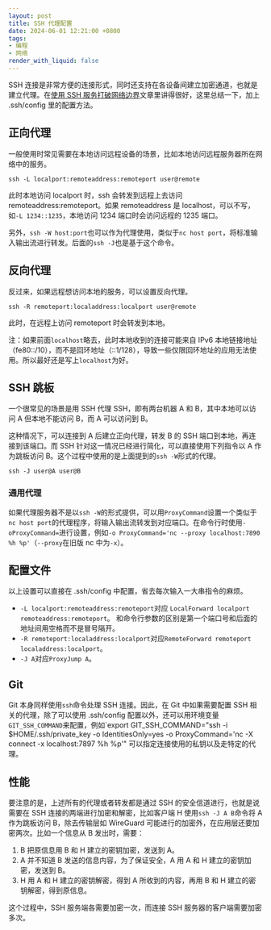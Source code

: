 ```yaml
---
layout: post
title: SSH 代理配置
date: 2024-06-01 12:21:00 +0800
tags: 
- 编程
- 网络
render_with_liquid: false
---
```


SSH 连接是非常方便的连接形式，同时还支持在各设备间建立加密通道，也就是建立代理。在[使用 SSH 服务打破网络边界](https://blog.xlab.qianxin.com/li-yong-ssh/)文章里讲得很好，这里总结一下，加上 .ssh/config 里的配置方法。

## 正向代理

一般使用时常见需要在本地访问远程设备的场景，比如本地访问远程服务器所在网络中的服务。

```shell
ssh -L localport:remoteaddress:remoteport user@remote
```

此时本地访问 localport 时，ssh 会转发到远程上去访问 remoteaddress:remoteport。如果 remoteaddress 是 localhost，可以不写，如`-L 1234::1235`，本地访问 1234 端口时会访问远程的 1235 端口。

另外，`ssh -W host:port`也可以作为代理使用，类似于`nc host port`，将标准输入输出流进行转发。后面的`ssh -J`也是基于这个命令。

## 反向代理

反过来，如果远程想访问本地的服务，可以设置反向代理。

```shell
ssh -R remoteport:localaddress:localport user@remote
```

此时，在远程上访问 remoteport 时会转发到本地。

注：如果前面`localhost`略去，此时本地收到的连接可能来自 IPv6 本地链接地址（fe80::/10），而不是回环地址（::1/128），导致一些仅限回环地址的应用无法使用。所以最好还是写上`localhost`为好。

## SSH 跳板

一个很常见的场景是用 SSH 代理 SSH，即有两台机器 A 和 B，其中本地可以访问 A 但本地不能访问 B，而 A 可以访问到 B。

这种情况下，可以连接到 A 后建立正向代理，转发 B 的 SSH 端口到本地，再连接到该端口。而 SSH 针对这一情况已经进行简化，可以直接使用下列指令以 A 作为跳板访问 B。这个过程中使用的是上面提到的`ssh -W`形式的代理。

```shell
ssh -J user@A user@B
```

### 通用代理

如果代理服务器不是以`ssh -W`的形式提供，可以用`ProxyCommand`设置一个类似于`nc host port`的代理程序，将输入输出流转发到对应端口。在命令行时使用`-oProxyCommand=`进行设置，例如`-o ProxyCommand='nc --proxy localhost:7890 %h %p'`（`--proxy`在旧版 nc 中为`-x`）。

## 配置文件

以上设置可以直接在 .ssh/config 中配置，省去每次输入一大串指令的麻烦。

- `-L localport:remoteaddress:remoteport`对应 `LocalForward localport remoteaddress:remoteport`。
和命令行参数的区别是第一个端口号和后面的地址间用空格而不是冒号隔开。
- `-R remoteport:localaddress:localport`对应`RemoteForward remoteport localaddress:localport`。
- `-J A`对应`ProxyJump A`。

## Git

Git 本身同样使用`ssh`命令处理 SSH 连接。因此，在 Git 中如果需要配置 SSH 相关的代理，除了可以使用 .ssh/config 配置以外，还可以用环境变量`GIT_SSH_COMMAND`来配置，例如`export GIT_SSH_COMMAND="ssh -i $HOME/.ssh/private_key -o IdentitiesOnly=yes -o ProxyCommand='nc -X connect -x localhost:7897 %h %p'" 可以指定连接使用的私钥以及走特定的代理。

## 性能

要注意的是，上述所有的代理或者转发都是通过 SSH 的安全信道进行，也就是说需要在 SSH 连接的两端进行加密和解密，比如客户端 H 使用`ssh -J A B`命令将 A 作为跳板访问 B，除去传输层如 WireGuard 可能进行的加密外，在应用层还要加密两次。比如一个信息从 B 发出时，需要：

1. B 把原信息用 B 和 H 建立的密钥加密，发送到 A。
2. A 并不知道 B 发送的信息内容，为了保证安全，A 用 A 和 H 建立的密钥加密，发送到 B。
3. H 用 A 和 H 建立的密钥解密，得到 A 所收到的内容，再用 B 和 H 建立的密钥解密，得到原信息。

这个过程中，SSH 服务端各需要加密一次，而连接 SSH 服务器的客户端需要加密多次。

